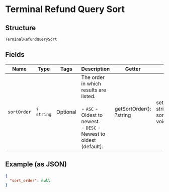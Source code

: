 
# Terminal Refund Query Sort

## Structure

`TerminalRefundQuerySort`

## Fields

| Name | Type | Tags | Description | Getter | Setter |
|  --- | --- | --- | --- | --- | --- |
| `sortOrder` | `?string` | Optional | The order in which results are listed.<br><br>- `ASC` - Oldest to newest.<br>- `DESC` - Newest to oldest (default). | getSortOrder(): ?string | setSortOrder(?string sortOrder): void |

## Example (as JSON)

```json
{
  "sort_order": null
}
```

